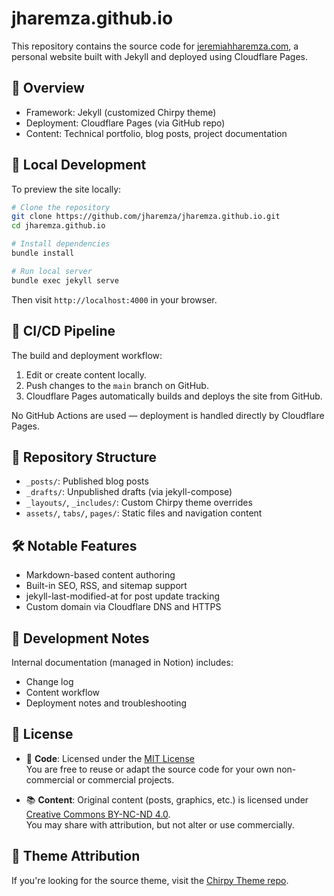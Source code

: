 # jharemza.github.io

This repository contains the source code for [jeremiahharemza.com](https://jeremiahharemza.com), a personal website built with Jekyll and deployed using Cloudflare Pages.

## 🔧 Overview

- Framework: Jekyll (customized Chirpy theme)
- Deployment: Cloudflare Pages (via GitHub repo)
- Content: Technical portfolio, blog posts, project documentation

## 🚀 Local Development

To preview the site locally:

```bash
# Clone the repository
git clone https://github.com/jharemza/jharemza.github.io.git
cd jharemza.github.io

# Install dependencies
bundle install

# Run local server
bundle exec jekyll serve
```

Then visit `http://localhost:4000` in your browser.

## 🔄 CI/CD Pipeline

The build and deployment workflow:

1. Edit or create content locally.
2. Push changes to the `main` branch on GitHub.
3. Cloudflare Pages automatically builds and deploys the site from GitHub.

No GitHub Actions are used — deployment is handled directly by Cloudflare Pages.

## 📁 Repository Structure

- `_posts/`: Published blog posts
- `_drafts/`: Unpublished drafts (via jekyll-compose)
- `_layouts/`, `_includes/`: Custom Chirpy theme overrides
- `assets/`, `tabs/`, `pages/`: Static files and navigation content

## 🛠️ Notable Features

- Markdown-based content authoring
- Built-in SEO, RSS, and sitemap support
- jekyll-last-modified-at for post update tracking
- Custom domain via Cloudflare DNS and HTTPS

## 🧪 Development Notes

Internal documentation (managed in Notion) includes:

- Change log
- Content workflow
- Deployment notes and troubleshooting

## 📄 License

- 🧱 **Code**: Licensed under the [MIT License](./LICENSE)  
  You are free to reuse or adapt the source code for your own non-commercial or commercial projects.

- 📚 **Content**: Original content (posts, graphics, etc.) is licensed under  
  [Creative Commons BY-NC-ND 4.0](https://creativecommons.org/licenses/by-nc-nd/4.0/).  
  You may share with attribution, but not alter or use commercially.

## 📌 Theme Attribution

If you're looking for the source theme, visit the [Chirpy Theme repo](https://github.com/cotes2020/jekyll-theme-chirpy).
